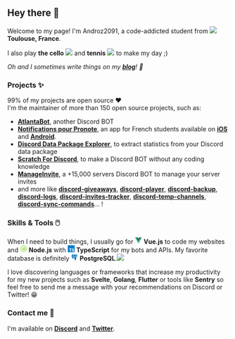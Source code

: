 ## Hey there 👋

Welcome to my page! I'm Androz2091, a code-addicted student from <img src="https://image.flaticon.com/icons/svg/197/197560.svg" width="13"/> **Toulouse, France**. 

I also play **the cello** <img src="https://img.icons8.com/color/24/000000/cello.png" /> and **tennis** <img src="https://img.icons8.com/color/24/000000/tennis.png" /> to make my day ;)

*Oh and I sometimes write things on my **[blog](https://blog.androz2091.fr)**! 📝*

### Projects ✨

99% of my projects are open source :heart:  
I'm the maintainer of more than 150 open source projects, such as:

* **[AtlantaBot](https://github.com/Androz2091/AtlantaBot)**, another Discord BOT  
* **[Notifications pour Pronote](https://github.com/EduWireApps/pronote-notifications-app)**, an app for French students available on **[iOS](https://apps.apple.com/fr/app/notifications-pour-pronote/id1564109971)** and **[Android](https://play.google.com/store/apps/details?id=com.androz2091.pronote_notifications&gl=FR)**.  
* **[Discord Data Package Explorer](https://github.com/Androz2091/discord-data-package-explorer)**, to extract statistics from your Discord data package
* **[Scratch For Discord](https://github.com/Androz2091/scratch-for-discord)**, to make a Discord BOT without any coding knowledge
* **[ManageInvite](https://github.com/manage-invite)**, a +15,000 servers Discord BOT to manage your server invites
* and more like **[discord-giveaways](https://github.com/Androz2091/discord-giveaways)**, **[discord-player](https://github.com/Androz2091/discord-player)**, **[discord-backup](https://github.com/Androz2091/discord-backup)**, **[discord-logs](https://github.com/Androz2091/discord-logs)**, **[discord-invites-tracker](https://github.com/Androz2091/discord-invites-tracker)**, **[discord-temp-channels](https://github.com/Androz2091/discord-temp-channels)**, **[discord-sync-commands](https://github.com/Androz2091/discord-sync-commands)**... !

### Skills & Tools 🖱️

When I need to build things, I usually go for ![vue](https://github.com/Androz2091/Androz2091/raw/main/vue.png) **Vue.js** to code my websites and ![node-js](https://github.com/Androz2091/Androz2091/raw/main/node-js.png) **Node.js** with ![typescript](https://github.com/Androz2091/Androz2091/raw/main/typescript.png) **TypeScript** for my bots and APIs. My favorite database is definitely ![postgresql](https://github.com/Androz2091/Androz2091/raw/main/postgresql.png) **PostgreSQL**.![](https://hit.yhype.me/github/profile?user_id=42497995)

I love discovering languages or frameworks that increase my productivity for my new projects such as **Svelte**, **Golang**, **Flutter** or tools like **Sentry** so feel free to send me a message with your recommendations on Discord or Twitter! 😁

### Contact me 🤝

I'm available on **[Discord](https://androz2091.fr/discord)** and **[Twitter](https://twitter.com/androz2091)**.
